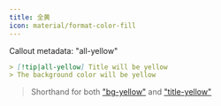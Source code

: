 ```yaml
---
title: 全黄
icon: material/format-color-fill
---
```


Callout metadata: "all-yellow"

```md
> [!tip|all-yellow] Title will be yellow
> The background color will be yellow
```
> Shorthand for both ["bg-yellow"](../bg-styling/page-9.md)
> and ["title-yellow"](../title-styling/page-9.md)


